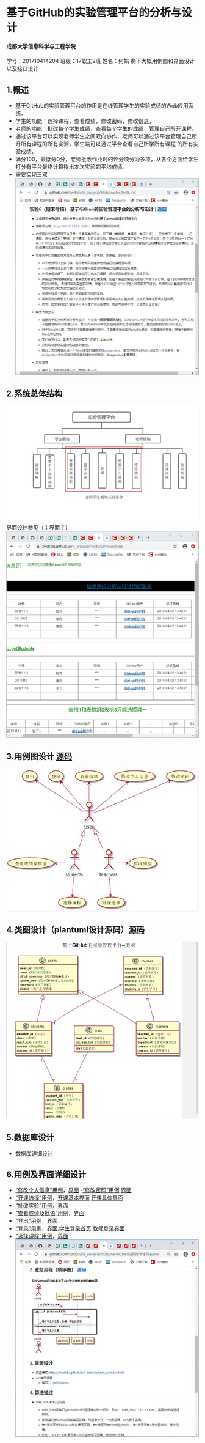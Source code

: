 # 基于GitHub的实验管理平台的分析与设计
#### 成都大学信息科学与工程学院
学号：201710414204 班级：17软工2班 姓名：何娟
剩下大概用例图和界面设计以及接口设计
##  1.概述
- 基于GitHub的实验管理平台的作用是在线管理学生的实验成绩的Web应用系统。
- 学生的功能：选择课程，查看成绩，修改密码，修改信息，
- 老师的功能：批改每个学生成绩，查看每个学生的成绩，管理自己所开课程。
- 通过该平台可以实现老师学生之间双向协作，老师可以通过该平台管理自己所开所有课程的所有实验，学生端可以通过平台查看自己所学所有课程
的所有实验成绩。
- 满分100，最低分0分，老师批改作业时的评分项分为多项，从各个方面给学生打分有平台最终计算得出本次实验的平均成绩。
- 需要实现三双
![主界面](./img/项目要求.jpg)

## 2.系统总体结构
![结构图修正](./img/结构图.jpg)
界面设计参见（主界面？）
![主界面](./img/界面.jpg)
## 3.用例图设计 [源码](puml/用例图.puml)
![用例图](./img/用例图.jpg)
## 4.类图设计（plantuml设计源码）[源码](puml/类图.puml)
![类图](./img/类图.jpg)
## 5.数据库设计
- [数据库详细设计](用例/数据库设计.md)

## 6.用例及界面详细设计
- [“修改个人信息”用例](用例/修改个人信息.md)，[界面](https://eternity-hj.github.io/is_analysis_pages/test6/ui/start.html#g=1&p=%E4%BF%AE%E6%94%B9%E4%B8%AA%E4%BA%BA%E4%BF%A1%E6%81%AF)
-[“修改密码”用例](用例/修改密码.md),[界面](https://eternity-hj.github.io/is_analysis_pages/test6/ui/start.html#g=1&p=%E4%BF%AE%E6%94%B9%E5%AF%86%E7%A0%81)
- [“开课选择”用例](用例/开课选择.md)，[开课基本界面](https://eternity-hj.github.io/is_analysis_pages/test6/ui/start.html#g=1&p=%E8%80%81%E5%B8%88%E5%BC%80%E8%AF%BE%E9%80%89%E6%8B%A9) [开课具体界面](https://eternity-hj.github.io/is_analysis_pages/test6/ui/start.html#g=1&p=%E6%B7%BB%E5%8A%A0%E8%AF%BE%E7%A8%8B)
- [“批改实验”用例](用例/批改实验.md)，[界面](https://eternity-hj.github.io/is_analysis_pages/test6/ui/start.html#g=1&p=%E6%89%B9%E6%94%B9%E6%88%90%E7%BB%A9%E9%A1%B5%E9%9D%A2)
- [“查看成绩及批语”用例](用例/查看成绩及批语.md)，[界面](https://eternity-hj.github.io/is_analysis_pages/test6/ui/start.html#g=1&p=%E6%9F%A5%E7%9C%8B%E6%88%90%E7%BB%A9%E5%8F%8A%E6%89%B9%E8%AF%AD)
- [“登出”用例](用例/登出.md)，[界面](https://eternity-hj.github.io/is_analysis_pages/test6/ui/start.html#g=1&p=%E7%99%BB%E5%BD%95%E9%A1%B5%E9%9D%A2)
- [“登录”用例](用例/登录.md)，[界面](https://eternity-hj.github.io/is_analysis_pages/test6/ui/start.html#g=1&p=%E7%99%BB%E5%BD%95%E9%A1%B5%E9%9D%A2),[学生登录首页](https://eternity-hj.github.io/is_analysis_pages/test6/ui/start.html#g=1&p=%E5%AD%A6%E7%94%9F%E7%99%BB%E5%BD%95%E9%A6%96%E9%A1%B5),[教师登录界面](https://eternity-hj.github.io/is_analysis_pages/test6/ui/start.html#g=1&p=%E8%80%81%E5%B8%88%E5%BC%80%E8%AF%BE%E9%80%89%E6%8B%A9)
- [“选择课程”用例](用例/选择课程.md)，[界面](https://eternity-hj.github.io/is_analysis_pages/test6/ui/start.html#g=1&p=%E5%AD%A6%E7%94%9F%E9%80%89%E8%AF%BE%E6%93%8D%E4%BD%9C)
![主界面](./img/详细用例设计.jpg)

